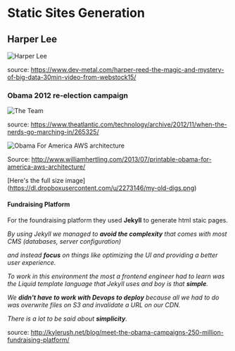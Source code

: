 # Static Sites Generation

## Harper Lee

![Harper Lee](https://i.vimeocdn.com/video/512881564.jpg?mw=1300&mh=732)

source: https://www.dev-metal.com/harper-reed-the-magic-and-mystery-of-big-data-30min-video-from-webstock15/

### Obama 2012 re-election campaign

![The Team](https://flic.kr/p/dqrwLw)

source: https://www.theatlantic.com/technology/archive/2012/11/when-the-nerds-go-marching-in/265325/

![Obama For America AWS architecture](http://hertling.wpengine.com/wp-content/uploads/2013/07/AWSOFA.png) 

Source: http://www.williamhertling.com/2013/07/printable-obama-for-america-aws-architecture/

[Here's the full size image] (https://dl.dropboxusercontent.com/u/2273146/my-old-digs.png)

#### Fundraising Platform

For the foundraising platform they used **Jekyll** to generate html staic pages.

*By using Jekyll we managed to **avoid the complexity** that comes with most CMS (databases, server configuration)*

*and instead **focus** on things like optimizing the UI and providing a better user experience.*

*To work in this environment the most a frontend engineer had to learn was the Liquid template language that Jekyll uses and boy is that **simple**.*

*We **didn't have to work with Devops to deploy** because all we had to do was overwrite files on S3 and invalidate a URL on our CDN.*

*There is a lot to be said about **simplicity**.*

source: http://kylerush.net/blog/meet-the-obama-campaigns-250-million-fundraising-platform/

